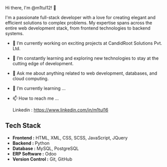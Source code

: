Hi there, I'm @m1tul12! 👋

I'm a passionate full-stack developer with a love for creating elegant and efficient solutions to complex problems. My expertise spans across the entire web development stack, from frontend technologies to backend systems.

- 🔭 I’m currently working on exciting projects at CandidRoot Solutions Pvt. Ltd.
- 🌱 I’m constantly learning and exploring new technologies to stay at the cutting edge of development.
- 💬 Ask me about anything related to web development, databases, and cloud computing.

- 🌱 I’m currently learning ...
  
- 📫 How to reach me ...

  Linkedin : https://www.linkedin.com/in/m1tul16
  
## Tech Stack

- **Frontend :** HTML, XML, CSS, SCSS, JavaScript, JQuery
- **Backend :** Python
- **Database :** MySQL, PostgreSQL
- **ERP Software :** Odoo
- **Version Control :** Git, GitHub
